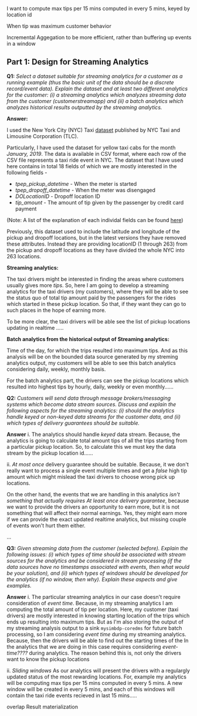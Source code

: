 
I want to compute max tips per 15 mins computed in every 5 mins, keyed by location id

When tip was maximum customer behavior



Incremental Aggegation to be more efficient, rather than buffering up events in a window

## Part 1: Design for Streaming Analytics


**Q1:** *Select a dataset suitable for streaming analytics for a customer as a running example (thus the basic unit of the data should be a discrete record/event data). Explain the dataset and at least two different analytics for the customer: (i) a streaming analytics which analyzes streaming data from the customer (customerstreamapp) and (ii) a batch analytics which analyzes historical results outputted by the streaming analytics.* 

**Answer:** 

I used the New York City (NYC) Taxi [dataset](https://www1.nyc.gov/site/tlc/about/tlc-trip-record-data.page) published by NYC Taxi and Limousine Corporation (TLC). 

Particularly, I have used the dataset for yellow taxi cabs for the month *January, 2019*. The data is available in CSV format, where each row of the CSV file represents a taxi ride event in NYC. 
The dataset that I have used here contains in total 18 fields of which we are mostly interested in the following fields - 

* *tpep_pickup_datetime* - When the meter is started
* *tpep_dropoff_datetime* - When the meter was disengaged
* *DOLocationID* - Dropoff location ID
* *tip_amount* - The amount of tip given by the passenger by credit card payment

(Note: A list of the explanation of each individal fields can be found [here](https://data.cityofnewyork.us/api/views/t29m-gskq/files/89042b9b-8280-4339-bda2-d68f428a7499?download=true&filename=data_dictionary_trip_records_yellow.pdf))

Previously, this dataset used to include the latitude and longitude of the pickup and dropoff locations, but in the latest versions they have removed these attributes. Instead they are providing locationID (1 through 263) from the pickup and dropoff locations as they have divided the whole NYC into 263 locations.

**Streaming analytics:**

The taxi drivers might be interested in finding the areas where customers usually gives more *tips*. So, here I am going to develop a streaming analytics for the taxi drivers (my customers), where they will be able to see the status quo of total tip amount paid by the passengers for the rides which started in these pickup location. So that, if they want they can go to such places in the hope of earning more. 

To be more clear, the taxi drivers will be able see the list of pickup locations updating in realtime .....

**Batch analytics from the historical output of Streaming analytics:**

Time of the day, for which the trips resulted into maximum tips. And as this analysis will be on the bounded data source generated by my streming analytics output, my customers will be able to see this batch analytics considering daily, weekly, monthly basis.


For the batch analytics part, the drivers can see the pickup locations which resulted into highest tips by hourly, daily, weekly or even monthly......



**Q2:** *Customers will send data through message brokers/messaging systems which become data stream sources. Discuss and explain the following aspects for the streaming analytics: (i) should the analytics handle keyed or non-keyed data streams for the customer data, and (ii) which types of delivery guarantees should be suitable.*

**Answer** 
i. The analytics should handle *keyed* data stream. Because, the analytics is going to calculate total amount tips of all the trips starting from a particular pickup location. So, to calculate this we must key the data stream by the pickup location id......


ii. *At most once* delivery guarantee should be suitable. Because, it we don't really want to process a single event multiple times and get a *false* high tip amount which might mislead the taxi drivers to choose wrong pick up locations.

On the other hand, the events that we are handling in this analytics *isn't something that actually requires At least once delivery guarantee*, because we want to provide the drivers an opportunity to earn more, but it is not something that will affect their normal earnings. Yes, they might earn more if we can provide the exact updated realtime analytics, but missing couple of events won't hurt them either.

...



**Q3:** *Given streaming data from the customer (selected before). Explain the following issues: (i) which types of time should be associated with stream sources for the analytics and be considered in stream processing (if the data sources have no timestamps associated with events, then what would be your solution), and (ii) which types of windows should be developed for the analytics (if no window, then why). Explain these aspects and give examples.* 


**Answer** 
i. The particular streaming analytics in our case doesn't require consideration of *event time*. Because, in my streaming analytics I am computing the total amount of tip per location. Here, my customer (taxi drivers) are mostly interested in knowing starting location of the trips which ends up resulting into maximum tips.
But as I'm also storing the output of my streaming analysis output to a sink `mysimbdp-coredms` for future batch processing, so I am considering *event time* during my streaming analytics. Because, then the drivers will be able to find out the starting times of the In the analytics that we are doing in this case requires considering *event-time????* during analytics. The reason behind this is, not only the drivers want to know the pickup locations 


ii. *Sliding windows* As our analytics will present the drivers with a regulargly updated status of the most rewarding locations. For, example my analytics will be computing max tips per 15 mins computed in every 5 mins. A new window will be created in every 5 mins, and each of this windows will contain the taxi ride events recieved in last 15 mins.....

overlap
Result materialization










    







